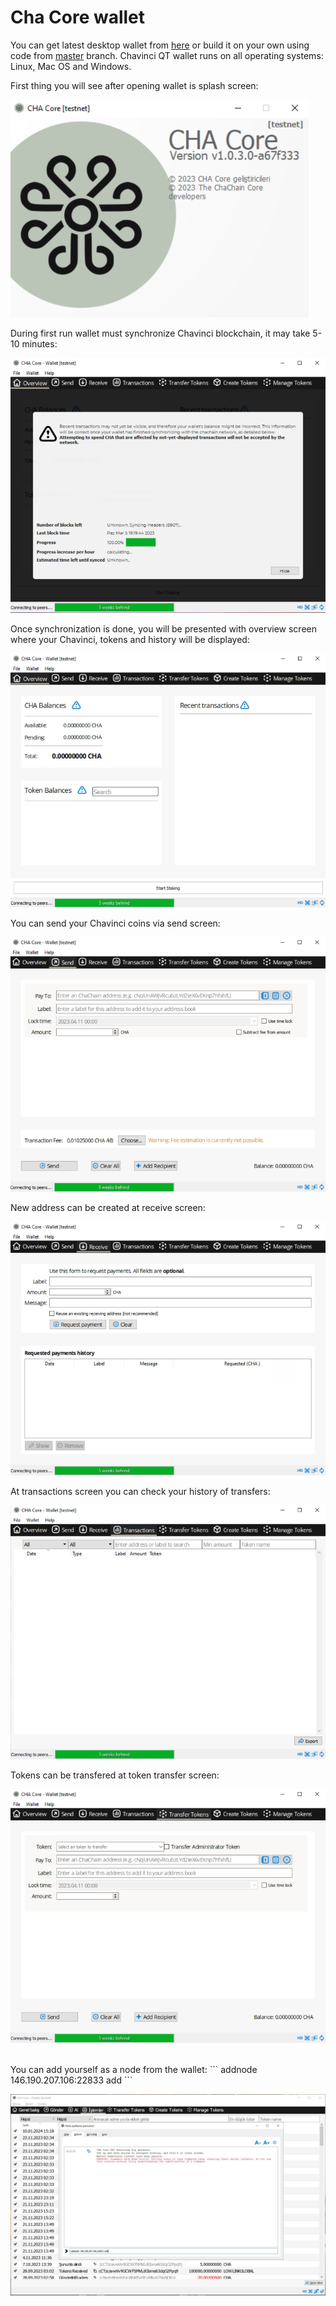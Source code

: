 # Cha Core wallet

You can get latest desktop wallet from [here](https://github.com/chavinci-chain/chavinci-releases/releases) or build it on your own using code from [master](https://github.com/chavinci-chain/chavinci-releases/tree/master) branch. Chavinci QT wallet runs on all operating systems: Linux, Mac OS and Windows.

First thing you will see after opening wallet is splash screen:

![Splash](../assets/images/wallet/desktop/splash.png)

During first run wallet must synchronize Chavinci blockchain, it may take 5-10 minutes:

![Sync](../assets/images/wallet/desktop/sync.png)

Once synchronization is done, you will be presented with overview screen where your Chavinci, tokens and history will be displayed:

![Overview](../assets/images/wallet/desktop/overview.png)

You can send your Chavinci coins via send screen:

![Send](../assets/images/wallet/desktop/send.png)

New address can be created at receive screen:

![Receive](../assets/images/wallet/desktop/receive.png)

At transactions screen you can check your history of transfers:

![History](../assets/images/wallet/desktop/history.png)

Tokens can be transfered at token transfer screen:

![Transfer](../assets/images/wallet/desktop/transfer.png)


<br/>
You can add yourself as a node from the wallet:
```
addnode 146.190.207.106:22833 add
```

![Transfer](../assets/images/wallet/desktop/addnode.jpg)